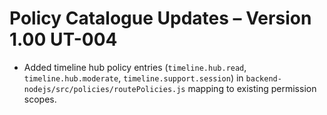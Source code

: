 # Policy Catalogue Updates – Version 1.00 UT-004

- Added timeline hub policy entries (`timeline.hub.read`, `timeline.hub.moderate`, `timeline.support.session`) in `backend-nodejs/src/policies/routePolicies.js` mapping to existing permission scopes.
